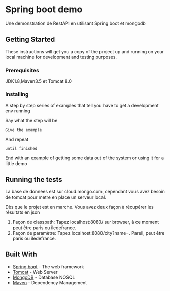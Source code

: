 # Spring boot demo

Une demonstration de RestAPi en utilisant Spring boot et mongodb

## Getting Started

These instructions will get you a copy of the project up and running on your local machine for development and testing purposes. 

### Prerequisites

JDK1.8,Maven3.5 et Tomcat 8.0


### Installing

A step by step series of examples that tell you have to get a development env running

Say what the step will be

```
Give the example
```

And repeat

```
until finished
```

End with an example of getting some data out of the system or using it for a little demo

## Running the tests

La base de données est sur cloud.mongo.com, cependant vous avez besoin de tomcat pour metre en place un serveur local.

Dès que le projet est en marche. Vous avez deux façon à récupérer les résultats en json

1. Façon de classpath: Tapez localhost:8080/<city> sur browser, <city> à ce moment peut être paris ou iledefrance.
2. Façon de paramètre: Tapez localhost:8080/city?name=<city>. Pareil, <city> peut être paris ou iledefrance.


## Built With
* [Spring boot](https://projects.spring.io/spring-boot/) - The web framework
* [Tomcat](http://tomcat.apache.org/) - Web Server
* [MongoDB](https://www.mongodb.com) - Database NOSQL
* [Maven](https://maven.apache.org/) - Dependency Management


